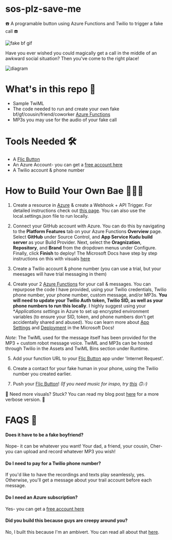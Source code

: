 # sos-plz-save-me
☎️ A programable button using Azure Functions and Twilio to trigger a fake call ☎️

![fake bf gif](https://media.giphy.com/media/nnm9NOlVa8yqWbwarv/giphy.gif "Your new fake bf is calling...")

Have you ever wished you could magically get a call in the middle of an awkward social situation?
Then you've come to the right place!

![diagram](https://cdn-images-1.medium.com/max/1600/1*epHpHigBLPGaCK5tuxzn4w.png)

# What's in this repo 📝

+ Sample TwiML
+ The code needed to run and create your own fake bf/gf/cousin/friend/coworker [Azure Functions](https://azure.microsoft.com/en-us/services/functions/?WT.mc_id=sosplzsaveme-github-chcondon)
+ MP3s you may use for the audio of your fake call

# Tools Needed 🛠

+ A [Flic Button](https://amzn.to/2FzdJZo)
+ An Azure Account- you can get a [free account here](https://azure.microsoft.com/en-us/free/?wt.mc_id=sosplzsaveme-github-chcondon)
+ A Twilio account & phone number

# How to Build Your Own Bae 👩🏼‍💻

1. Create a resource in [Azure](https://azure.microsoft.com/en-us/free/?wt.mc_id=sosplzsaveme-github-chcondon) & create a Webhook + API Trigger. For detailed instructions check out [this page](https://docs.microsoft.com/en-us/azure/azure-functions/functions-create-first-azure-function/?wt.mc_id=sosplzsaveme-github-chcondon). You can also use the local.settings.json file to run locally.

2. Connect your GitHub account with Azure. You can do this by navigating to the **Platform Features** tab on your Azure Functions **Overview** page. Select **GitHub** under Source Control, and **App Service Kudu build server** as your Build Provider. Next, select the **Oragnization**, **Repository**, and **Brand** from the dropdown menus under Configure. Finally, click **Finish** to deploy! The Microsoft Docs have step by step instructions on this with visuals [here](https://docs.microsoft.com/en-us/azure/app-service/deploy-continuous-deployment/?WT.mc_id=sosplzsaveme-github-chcondon)

3. Create a Twilio account & phone number (you can use a trial, but your meesages will have trial messaging in them)

4. Create your 2 [Azure Functions](https://azure.microsoft.com/en-us/services/functions/?WT.mc_id=sosplzsaveme-github-chcondon) for your call & messages. You can repurpose the code I have provided, using your Twilio credentials, Twilio phone number, your phone number, custom message, and/or MP3s. **You will need to update your Twilio Auth token, Twilio SID, as well as your phone numbers to run this locally**. I highly suggest using your **Applications settings* in Azure to set up encrypted environment variables (to ensure your SID, token, and phone numbers don't get accidentally shared and abused). You can learn more about [App Settings](https://docs.microsoft.com/en-us/azure/app-service/web-sites-configure/?WT.mc_id=sosplzsaveme-github-chcondon) and [Deployment](https://docs.microsoft.com/en-us/azure/app-service/deploy-continuous-deployment/?WT.mc_id=sosplzsaveme-github-chcondon) in the Microsoft Docs!

*Note*: The TwiML used for the message itself has been provided for the MP3 + custom robot message voice. TwiML and MP3s can be hosted through Twilio in the Assets and TwiML Bins section under Runtime.

5. Add your function URL to your [Flic Button](https://amzn.to/2FzdJZo) app under 'Internet Request'.

6. Create a contact for your fake human in your phone, using the Twilio number you created earlier.

7. Push your [Flic Button](https://amzn.to/2FzdJZo)! *(If you need music for inspo, try [this](https://youtu.be/kAjrKYstfDM?t=102) 🙃🎶)*

🚨 Need more visuals? Stuck? You can read my blog post [here](https://medium.com/@chloecondon/an-ambiverts-guide-to-azure-functions-95931976c565) for a more verbose version. 🚨



# FAQS 🤔

#### Does it have to be a fake boyfriend?
Nope- it can be whatever you want! Your dad, a friend, your cousin, Cher- you can upload and record whatever MP3 you wish!

#### Do I need to pay for a Twilio phone number?
If you'd like to have the recordings and texts play seamlessly, yes.
Otherwise, you'll get a message about your trail account before each message.

#### Do I need an Azure subscription?
Yes- you can get a [free account here](https://azure.microsoft.com/en-us/free/?wt.mc_id=sosplzsaveme-github-chcondon)

#### Did you build this because guys are creepy around you?
No, I built this because I'm an ambivert. You can read all about that [here](LINK).
